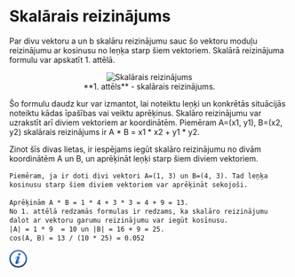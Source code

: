 # Skalārais reizinājums

Par divu vektoru a un b skalāru reizinājumu sauc šo vektoru moduļu reizinājumu ar kosinusu no leņķa starp šiem vektoriem. Skalārā reizinājuma formulu var apskatīt 1. attēlā.

<center><img alt="Skalārais reizinājums" src="/media/theory/dot_product.gif"/></center>

<center>**1. attēls** - skalārais reizinājums.</center>

Šo formulu daudz kur var izmantot, lai noteiktu leņķi un konkrētās situācijās noteiktu kādas īpašības vai veiktu aprēķinus. Skalāro reizinājumu var uzrakstīt arī diviem vektoriem ar koordinātēm. Piemēram A=(x1, y1), B=(x2, y2) skalārais reizinājums ir A * B = x1 * x2 + y1 * y2.

Zinot šīs divas lietas, ir iespējams iegūt skalāro reizinājumu no divām koordinātēm A un B, un aprēķināt leņķi starp šiem diviem vektoriem. 

```
Piemēram, ja ir doti divi vektori A=(1, 3) un B=(4, 3). Tad leņķa kosinusu starp šiem diviem vektoriem var aprēķināt sekojoši.

Aprēķinām A * B = 1 * 4 + 3 * 3 = 4 + 9 = 13.
No 1. attēlā redzamās formulas ir redzams, ka skalāro reizinājumu dalot ar vektoru garumu reizinājumu var iegūt kosīnusu.
|A| = 1 * 9  = 10 un |B| = 16 + 9 = 25.
cos(A, B) = 13 / (10 * 25) = 0.052
```

<a href="http://community.topcoder.com/tc?module=Static&d1=tutorials&d2=geometry1" target="_blank">![Vairāk informācija](/media/theory/information.png)</a>